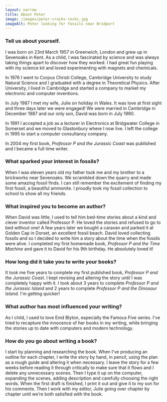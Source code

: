 ```yaml
---
layout: narrow
title: About Peter
image: /images/peter-cracks-rocks.jpg
imageAlt: Peter looking for fossils near Bridport
---
```


### Tell us about yourself.

I was born on 23rd March 1957 in Greenwich, London and grew up in Sevenoaks in Kent. As a child, I was fascinated by science and was always taking things apart to discover how they worked. I had great fun playing with my science kit and loved experimenting with magnets and chemicals.

In 1976 I went to Corpus Christi College, Cambridge University to study Natural Science and I graduated with a degree in Theoretical Physics. After University, I lived in Cambridge and started a company to market my electronic and computer inventions.

In July 1987 I met my wife, Julie on holiday in Wales. It was love at first sight and three days later we were engaged! We were married in Cambridge in December 1987 and our only son, David was born in July 1990.

In 1991 I accepted a job as a lecturer in Electronics at Bridgwater College in Somerset and we moved to Glastonbury where I now live. I left the college in 1995 to start a computer consultancy company.

In 2004 my first book, *Professor P and the Jurassic Coast* was published and I became a full time writer.

### What sparked your interest in fossils?

When I was eleven years old my father took me and my brother to a brickworks near Sevenoaks. We scrambled down the quarry and made some amazing fossil finds. I can still remember the excitement of finding my first fossil, a beautiful ammonite. I proudly took my fossil collection to school to show all my friends.

### What inspired you to become an author?

When David was little, I used to tell him bed-time stories about a kind and clever inventor called Professor P. He loved the stories and refused to go to bed without one! A few years later we bought a caravan and parked it at Golden Cap in Dorset, an excellent fossil beach. David loved collecting fossils and so I decided to write him a story about the time when the fossils were alive. I completed my first homemade book, *Professor P and the Time Machine* and gave it to David for his 9th birthday. He absolutely loved it!

### How long did it take you to write your books?

It took me five years to complete my first published book, *Professor P and the Jurassic Coast*. I kept revising and altering the story until I was completely happy with it. I took about 3 years to complete *Professor P and the Jurassic Island* and 2 years to complete *Professor P and the Dinosaur Island*. I'm getting quicker!

### What author has most influenced your writing?

As I child, I used to love Enid Blyton, especially the Famous Five series. I've tried to recapture the innocence of her books in my writing, while bringing the stories up to date with computers and modern technology.

### How do you go about writing a book?

I start by planning and researching the book. When I've producing an outline for each chapter, I write the story by hand, in pencil, using the plan as a rough guide and altering it when necessary. I leave the story for a few weeks before reading it through critically to make sure that it flows and I delete any unnecessary scenes. Then I type it up on the computer, expanding the scenes, adding description and carefully choosing the right words. When the first draft is finished, I print it out and give it to my son for his comments. Then I work with my editor, Julie going over chapter by chapter until we’re both satisfied with the book.
